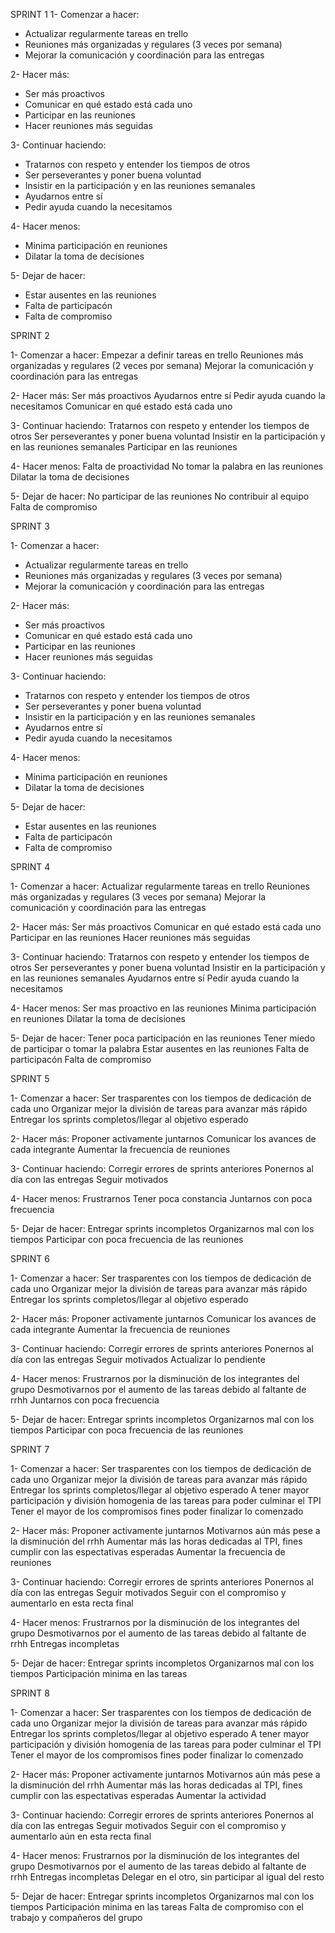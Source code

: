 ﻿SPRINT 1
1- Comenzar a hacer:
* Actualizar regularmente tareas en trello
* Reuniones más organizadas y regulares (3 veces por semana)
* Mejorar la comunicación y coordinación para las entregas


2- Hacer más:
* Ser más proactivos
* Comunicar en qué estado está cada uno
* Participar en las reuniones
* Hacer reuniones más seguidas


3- Continuar haciendo:
* Tratarnos con respeto y entender los tiempos de otros
* Ser perseverantes y poner buena voluntad
* Insistir en la participación y en las reuniones semanales
* Ayudarnos entre sí
* Pedir ayuda cuando la necesitamos 


4- Hacer menos:
* Minima participación en reuniones
* Dilatar la toma de decisiones


5- Dejar de hacer:
* Estar ausentes en las reuniones
* Falta de participacón
* Falta de compromiso

SPRINT 2

1- Comenzar a hacer:
Empezar a definir tareas en trello
Reuniones más organizadas y regulares (2 veces por semana)
Mejorar la comunicación y coordinación para las entregas

2- Hacer más:
Ser más proactivos
Ayudarnos entre sí
Pedir ayuda cuando la necesitamos 
Comunicar en qué estado está cada uno

3- Continuar haciendo:
Tratarnos con respeto y entender los tiempos de otros
Ser perseverantes y poner buena voluntad
Insistir en la participación y en las reuniones semanales
Participar en las reuniones

4- Hacer menos:
Falta de proactividad
No tomar la palabra en las reuniones
Dilatar la toma de decisiones

5- Dejar de hacer:
No participar de las reuniones
No contribuir al equipo
Falta de compromiso


SPRINT 3
 
 1- Comenzar a hacer:
* Actualizar regularmente tareas en trello
* Reuniones más organizadas y regulares (3 veces por semana)
* Mejorar la comunicación y coordinación para las entregas


2- Hacer más:
* Ser más proactivos
* Comunicar en qué estado está cada uno
* Participar en las reuniones
* Hacer reuniones más seguidas


3- Continuar haciendo:
* Tratarnos con respeto y entender los tiempos de otros
* Ser perseverantes y poner buena voluntad
* Insistir en la participación y en las reuniones semanales
* Ayudarnos entre sí
* Pedir ayuda cuando la necesitamos 


4- Hacer menos:
* Minima participación en reuniones
* Dilatar la toma de decisiones


5- Dejar de hacer:
* Estar ausentes en las reuniones
* Falta de participacón
* Falta de compromiso


SPRINT 4

1- Comenzar a hacer:
Actualizar regularmente tareas en trello
Reuniones más organizadas y regulares (3 veces por semana)
Mejorar la comunicación y coordinación para las entregas


2- Hacer más:
Ser más proactivos
Comunicar en qué estado está cada uno
Participar en las reuniones
Hacer reuniones más seguidas


3- Continuar haciendo:
Tratarnos con respeto y entender los tiempos de otros
Ser perseverantes y poner buena voluntad
Insistir en la participación y en las reuniones semanales
Ayudarnos entre sí
Pedir ayuda cuando la necesitamos


4- Hacer menos:
Ser mas proactivo en las reuniones
Minima participación en reuniones
Dilatar la toma de decisiones


5- Dejar de hacer:
Tener poca participación en las reuniones
Tener miedo de participar o tomar la palabra
Estar ausentes en las reuniones
Falta de participacón
Falta de compromiso


SPRINT 5

1- Comenzar a hacer:
Ser trasparentes con los tiempos de dedicación de cada uno
Organizar mejor la división de tareas para avanzar más rápido
Entregar los sprints completos/llegar al objetivo esperado

2- Hacer más:
Proponer activamente juntarnos
Comunicar los avances de cada integrante
Aumentar la frecuencia de reuniones

3- Continuar haciendo:
Corregir errores de sprints anteriores
Ponernos al día con las entregas
Seguir motivados

4- Hacer menos:
Frustrarnos
Tener poca constancia
Juntarnos con poca frecuencia

5- Dejar de hacer:
Entregar sprints incompletos
Organizarnos mal con los tiempos
Participar con poca frecuencia de las reuniones

SPRINT 6

1- Comenzar a hacer:
Ser trasparentes con los tiempos de dedicación de cada uno
Organizar mejor la división de tareas para avanzar más rápido
Entregar los sprints completos/llegar al objetivo esperado

2- Hacer más:
Proponer activamente juntarnos
Comunicar los avances de cada integrante
Aumentar la frecuencia de reuniones

3- Continuar haciendo:
Corregir errores de sprints anteriores
Ponernos al día con las entregas
Seguir motivados
Actualizar lo pendiente

4- Hacer menos:
Frustrarnos por la disminución de los integrantes del grupo
Desmotivarnos por el aumento de las tareas debido al faltante de rrhh
Juntarnos con poca frecuencia


5- Dejar de hacer:
Entregar sprints incompletos
Organizarnos mal con los tiempos
Participar con poca frecuencia de las reuniones


SPRINT 7

1- Comenzar a hacer:
Ser trasparentes con los tiempos de dedicación de cada uno
Organizar mejor la división de tareas para avanzar más rápido
Entregar los sprints completos/llegar al objetivo esperado
A tener mayor participación y división homogenia de las tareas para poder culminar el TPI
Tener el mayor de los compromisos fines poder finalizar lo comenzado

2- Hacer más:
Proponer activamente juntarnos
Motivarnos aún más pese a la disminución del rrhh
Aumentar más las horas dedicadas al TPI, fines cumplir con las espectativas esperadas
Aumentar la frecuencia de reuniones

3- Continuar haciendo:
Corregir errores de sprints anteriores
Ponernos al día con las entregas
Seguir motivados
Seguir con el compromiso y aumentarlo en esta recta final

4- Hacer menos:
Frustrarnos por la disminución de los integrantes del grupo
Desmotivarnos por el aumento de las tareas debido al faltante de rrhh
Entregas incompletas

5- Dejar de hacer:
Entregar sprints incompletos
Organizarnos mal con los tiempos
Participación minima en las tareas 

SPRINT 8

1- Comenzar a hacer:
Ser trasparentes con los tiempos de dedicación de cada uno
Organizar mejor la división de tareas para avanzar más rápido
Entregar los sprints completos/llegar al objetivo esperado
A tener mayor participación y división homogenia de las tareas para poder culminar el TPI
Tener el mayor de los compromisos fines poder finalizar lo comenzado

2- Hacer más:
Proponer activamente juntarnos
Motivarnos aún más pese a la disminución del rrhh
Aumentar más las horas dedicadas al TPI, fines cumplir con las espectativas esperadas
Aumentar la actividad

3- Continuar haciendo:
Corregir errores de sprints anteriores
Ponernos al día con las entregas
Seguir motivados
Seguir con el compromiso y aumentarlo aún en esta recta final

4- Hacer menos:
Frustrarnos por la disminución de los integrantes del grupo
Desmotivarnos por el aumento de las tareas debido al faltante de rrhh
Entregas incompletas
Delegar en el otro, sin participar al igual del resto 

5- Dejar de hacer:
Entregar sprints incompletos
Organizarnos mal con los tiempos
Participación minima en las tareas 
Falta de compromiso con el trabajo y compañeros del grupo


